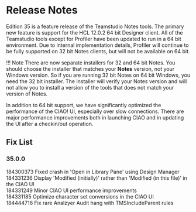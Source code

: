 # Release Notes

Edition 35 is a feature release of the Teamstudio Notes tools. The primary new feature is support for the HCL  12.0.2 64 bit Designer client. All of the Teamstudio tools except for Profiler have been updated to run in a 64 bit environment. Due to internal implementation details, Profiler will continue to be fully supported on 32 bit Notes clients, but will not be available on 64 bit.  

!!! Note
    There are now separate installers for 32 and 64 bit Notes. You should choose the installer that matches your **Notes** version, not your Windows version. So if you are running 32 bit Notes on 64 bit Windows, you need the 32 bit installer.  The installer will verify your Notes version and will not allow you to install a version of the tools that does not match your version of Notes.

In addition to 64 bit support, we have significantly optimized the performance of the CIAO! UI, especially over slow connections. There are major performance improvements both in launching CIAO and in updating the UI after a checkin/out operation.
 
## Fix List
### 35.0.0
184300373 Fixed crash in 'Open in Library Pane' using Design Manager  
184331236 Display 'Modified (initially)' rather than 'Modified (in this file)' in the CIAO UI  
184331249 Minor CIAO UI performance improvements  
184331185 Optimize character set conversions in the CIAO UI  
184444716 Fix rare Analzyer Audit hang with TMSIncludeParent rules
